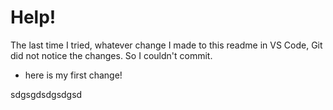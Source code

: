 # Help!

The last time I tried, whatever change I made to this readme in VS Code, Git did not notice the changes. So I couldn't commit.

- here is my first change!

sdgsgdsdgsdgsd
